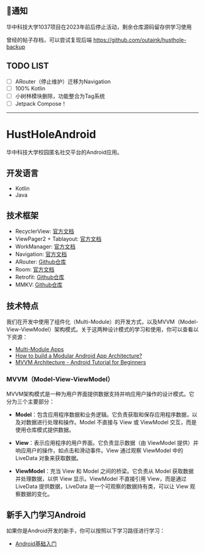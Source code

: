 ## 📢通知
华中科技大学1037项目在2023年前后停止活动，剩余仓库源码留存供学习使用

曾经的帖子存档，可以尝试复现后端
https://github.com/outaink/husthole-backup

## TODO LIST
- [ ] ARouter（停止维护）迁移为Navigation
- [ ] 100% Kotlin
- [ ] 小树林模块删除，功能整合为Tag系统
- [ ] Jetpack Compose！
---
# HustHoleAndroid
华中科技大学校园匿名社交平台的Android应用。

## 开发语言
- Kotlin
- Java

## 技术框架
- RecyclerView: [官方文档](https://developer.android.com/guide/topics/ui/layout/recyclerview)
- ViewPager2 + Tablayout: [官方文档](https://developer.android.com/guide/navigation/navigation-swipe-view-2)
- WorkManager: [官方文档](https://developer.android.com/topic/libraries/architecture/workmanager)
- Navigation: [官方文档](https://developer.android.com/guide/navigation)
- ARouter: [Github仓库](https://github.com/alibaba/ARouter)
- Room: [官方文档](https://developer.android.com/training/data-storage/room)
- Retrofit: [Github仓库](https://github.com/square/retrofit)
- MMKV: [Github仓库](https://github.com/Tencent/MMKV)

## 技术特点
我们在开发中使用了组件化（Multi-Module）的开发方式，以及MVVM（Model-View-ViewModel）架构模式。关于这两种设计模式的学习和使用，你可以查看以下资源：

- [Multi-Module Apps](https://www.kodeco.com/real-world-android/8)
- [How to build a Modular Android App Architecture?](https://blog.mindorks.com/how-to-build-a-modular-android-app-architecture)
- [MVVM Architecture - Android Tutorial for Beginners](https://www.youtube.com/watch?v=TMHi9vNasUk)

### MVVM（Model-View-ViewModel）
MVVM架构模式是一种为用户界面提供数据支持并响应用户操作的设计模式。它分为三个主要部分：

- **Model**：包含应用程序数据和业务逻辑。它负责获取和保存应用程序数据，以及对数据进行处理和操作。Model 不直接与 View 或 ViewModel 交互，而是使用仓库模式提供数据。

- **View**：表示应用程序的用户界面。它负责显示数据（由 ViewModel 提供）并响应用户的操作，如点击和滑动事件。View 通过观察 ViewModel 中的 LiveData 对象来获取数据。

- **ViewModel**：充当 View 和 Model 之间的桥梁。它负责从 Model 获取数据并处理数据，以供 View 显示。ViewModel 不直接引用 View，而是通过 LiveData 提供数据，LiveData 是一个可观察的数据持有类，可以让 View 观察数据的变化。

## 新手入门学习Android
如果你是Android开发的新手，你可以按照以下学习路径进行学习：

- [Android基础入门](https://developer.android.com/courses/android-basics-kotlin/course)

